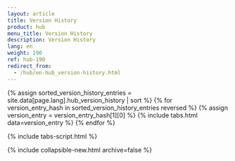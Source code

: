 ```yaml
---
layout: article
title: Version History
product: hub
menu_title: Version History
description: Version History
lang: en
weight: 190
ref: hub-190
redirect_from:
  - /hub/en-hub_version-history.html
---
```


{% assign sorted_version_history_entries = site.data[page.lang].hub_version_history | sort %}
{% for version_entry_hash in sorted_version_history_entries reversed %}
  {% assign version_entry = version_entry_hash[1][0] %}
  {% include tabs.html data=version_entry %}
{% endfor %}

{% include tabs-script.html %}

{% include collapsible-new.html archive=false %}
